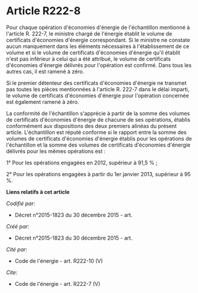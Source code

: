 # Article R222-8

Pour chaque opération d'économies d'énergie de l'échantillon mentionné à l'article R. 222-7, le ministre chargé de l'énergie
établit le volume de certificats d'économies d'énergie correspondant. Si le ministre ne constate aucun manquement dans les
éléments nécessaires à l'établissement de ce volume et si le volume de certificats d'économies d'énergie qu'il établit n'est
pas inférieur à celui qui a été attribué, le volume de certificats d'économies d'énergie délivrés pour l'opération est
confirmé. Dans tous les autres cas, il est ramené à zéro. 

Si le premier détenteur des certificats d'économies d'énergie ne transmet pas toutes les pièces mentionnées à l'article R.
222-7 dans le délai imparti, le volume de certificats d'économies d'énergie pour l'opération concernée est également ramené à
zéro.

La conformité de l'échantillon s'apprécie à partir de la somme des volumes de certificats d'économies d'énergie de chacune de
ses opérations, établis conformément aux dispositions des deux premiers alinéas du présent article. L'échantillon est réputé
conforme si le rapport entre la somme des volumes de certificats d'économies d'énergie établis pour les opérations de
l'échantillon et la somme des volumes de certificats d'économies d'énergie délivrés pour les mêmes opérations est : 

1° Pour les opérations engagées en 2012, supérieur à 91,5 % ; 

2° Pour les opérations engagées à partir du 1er janvier 2013, supérieur à 95 %.

**Liens relatifs à cet article**

_Codifié par_:

  - Décret n°2015-1823 du 30 décembre 2015 - art.

_Créé par_:

  - Décret n°2015-1823 du 30 décembre 2015 - art.

_Cité par_:

  - Code de l'énergie - art. R222-10 (V)

_Cite_:

  - Code de l'énergie - art. R222-7 (V)

